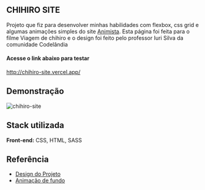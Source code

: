 
## CHIHIRO SITE

Projeto que fiz para desenvolver minhas habilidades
com flexbox, css grid e algumas animações simples do site [Animista](https://animista.net/). 
Esta página foi feita para o filme Viagem de chihiro e o
design foi feito pelo professor Iuri Silva da comunidade Codelândia

#### Acesse o link abaixo para testar
http://chihiro-site.vercel.app/


## Demonstração

![chihiro-site](https://user-images.githubusercontent.com/72475500/182701427-e94a5312-ee35-475d-b087-6f3fcdae777f.PNG)


## Stack utilizada

**Front-end:** CSS, HTML, SASS





## Referência

 - [Design do Projeto](https://www.figma.com/file/Yb9IBH56g7T1hdIyZ3BMNO/Desafios---Codel%C3%A2ndia?node-id=5867%3A2)
 - [Animação de fundo](https://animista.net/play/background/bg-pan)
 
 
